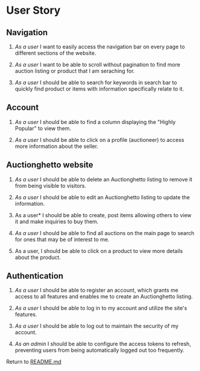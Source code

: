 # User Story

## Navigation

 1.  *As a user*  I want to easily access the navigation bar on every page to different sections of the website.

 2. *As a user*  I want to be able to scroll without pagination to find more auction listing or product that I am seraching for.                                                 

 3. *As a user* I should be able to search for keywords in search bar to quickly find product or items with information specifically relate to it.
 

## Account                                                                                        

 1. *As a user* I should be able to find a column displaying the "Highly Popular" to view them. 

 2. *As a user* I should be able to click on a profile (auctioneer) to access more information about the seller.


## Auctionghetto website

 1. *As a user* I should be able to delete an Auctionghetto listing to remove it from being visible to visitors.

 2. *As a user* I should be able to edit an Auctionghetto listing  to update the information. 
                                
 3. As a user* I should be able to create, post items allowing others to view it and make inquiries to buy them.

 4. *As a user* I should be able to find all auctions on the main page to search for ones that may be of interest to me.

 5. As a user, I should be able to click on a product to view more details about the product.


## Authentication
                                                                                                             
 1. *As a user* I should be able to register an account, which grants me access to all features and enables me to create an Auctionghetto listing.

 2. *As a user* I should be able to log in to my account and utilize the site's features.

 3. *As a user* I should be able to log out to maintain the security of my account.                                          

 4. *As an admin* I should be able to configure the access tokens to refresh, preventing users from being automatically logged out too frequently.


 Return to [README.md](https://github.com/Madu-J/auctionghetto-frontend?tab=readme-ov-file#auctiongetto--auction-website-for-all-materials)
